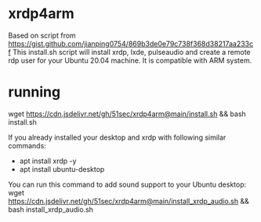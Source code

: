 # xrdp4arm
Based on script from https://gist.github.com/jianping0754/869b3de0e79c738f368d38217aa233cf
This install.sh script will install xrdp, lxde, pulseaudio and create a remote rdp user for your Ubuntu 20.04 machine. It is compatible with ARM system.

# running
wget https://cdn.jsdelivr.net/gh/51sec/xrdp4arm@main/install.sh && bash install.sh

If you already installed your desktop and xrdp with following similar commands:
- apt install xrdp -y
- apt install ubuntu-desktop

You can run this command to add sound support to your Ubuntu desktop:
wget https://cdn.jsdelivr.net/gh/51sec/xrdp4arm@main/install_xrdp_audio.sh && bash install_xrdp_audio.sh



